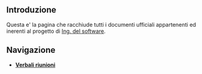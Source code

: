 ## Introduzione
Questa e' la pagina che racchiude tutti i documenti ufficiali appartenenti ed inerenti al progetto di [Ing. del software](https://didattica.unipd.it/off/2018/LT/SC/SC1167/000ZZ/SCP4065580/N0).

## Navigazione 

- **[Verbali riunioni](https://github.com/DPCMGroup/dpcm2077-docs/blob/main/Verbali-riunioni/Lista-riunioni.md)**
